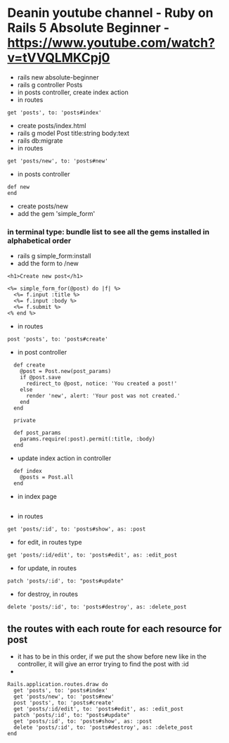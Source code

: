 <link rel="stylesheet" href="style.css">

# Deanin youtube channel - Ruby on Rails 5 Absolute Beginner - https://www.youtube.com/watch?v=tVVQLMKCpj0

- rails new absolute-beginner
- rails g controller Posts
- in posts controller, create index action
- in routes

```
get 'posts', to: 'posts#index'
```

- create posts/index.html
- rails g model Post title:string body:text
- rails db:migrate
- in routes

```
get 'posts/new', to: 'posts#new'
```

- in posts controller

```
def new
end
```

- create posts/new
- add the gem 'simple_form'

### in terminal type: bundle list to see all the gems installed in alphabetical order 

- rails g simple_form:install
- add the form to /new

```
<h1>Create new post</h1>

<%= simple_form_for(@post) do |f| %>
  <%= f.input :title %>
  <%= f.input :body %>
  <%= f.submit %>
<% end %>
```

- in routes

```
post 'posts', to: 'posts#create'
```

- in post controller

```
  def create
    @post = Post.new(post_params)
    if @post.save
      redirect_to @post, notice: 'You created a post!'
    else
      render 'new', alert: 'Your post was not created.'
    end
  end

  private

  def post_params
    params.require(:post).permit(:title, :body)
  end
```

-  update index action in controller

```
  def index
    @posts = Post.all
  end
```

- in index page

```

```

- in routes

```
get 'posts/:id', to: 'posts#show', as: :post
```

- for edit, in routes type

```
get 'posts/:id/edit', to: 'posts#edit', as: :edit_post
```

- for update, in routes

```
patch 'posts/:id', to: "posts#update"
```

- for destroy, in routes

```
delete 'posts/:id', to: 'posts#destroy', as: :delete_post
```

## the routes with each route for each resource for post

- it has to be in this order, if we put the show before new like in the controller, it will give an error trying to find the post with :id
- 
```
Rails.application.routes.draw do
  get 'posts', to: 'posts#index'
  get 'posts/new', to: 'posts#new'
  post 'posts', to: 'posts#create'
  get 'posts/:id/edit', to: 'posts#edit', as: :edit_post
  patch 'posts/:id', to: "posts#update"
  get 'posts/:id', to: 'posts#show', as: :post
  delete 'posts/:id', to: 'posts#destroy', as: :delete_post
end
```


